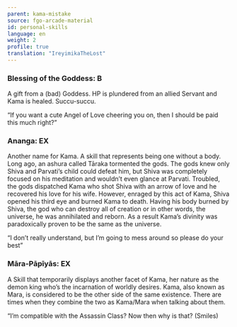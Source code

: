 ```yaml
---
parent: kama-mistake
source: fgo-arcade-material
id: personal-skills
language: en
weight: 2
profile: true
translation: "IreyimikaTheLost"
---
```


### Blessing of the Goddess: B

A gift from a (bad) Goddess. HP is plundered from an allied Servant and Kama is healed. Succu-succu.

“If you want a cute Angel of Love cheering you on, then I should be paid this much right?”

### Ananga: EX

Another name for Kama. A skill that represents being one without a body.
Long ago, an ashura called Tāraka tormented the gods. The gods knew only Shiva and Parvati’s child could defeat him, but Shiva was completely focused on his meditation and wouldn’t even glance at Parvati. Troubled, the gods dispatched Kama who shot Shiva with an arrow of love and he recovered his love for his wife. However, enraged by this act of Kama, Shiva opened his third eye and burned Kama to death. Having his body burned by Shiva, the god who can destroy all of creation or in other words, the universe, he was annihilated and reborn.
As a result Kama’s divinity was paradoxically proven to be the same as the universe.

“I don’t really understand, but I’m going to mess around so please do your best”

### Māra-Pāpīyās: EX

A Skill that temporarily displays another facet of Kama, her nature as the demon king who’s the incarnation of worldly desires. Kama, also known as Mara, is considered to be the other side of the same existence. There are times when they combine the two as Kama/Mara when talking about them.

“I’m compatible with the Assassin Class? Now then why is that? (Smiles)
